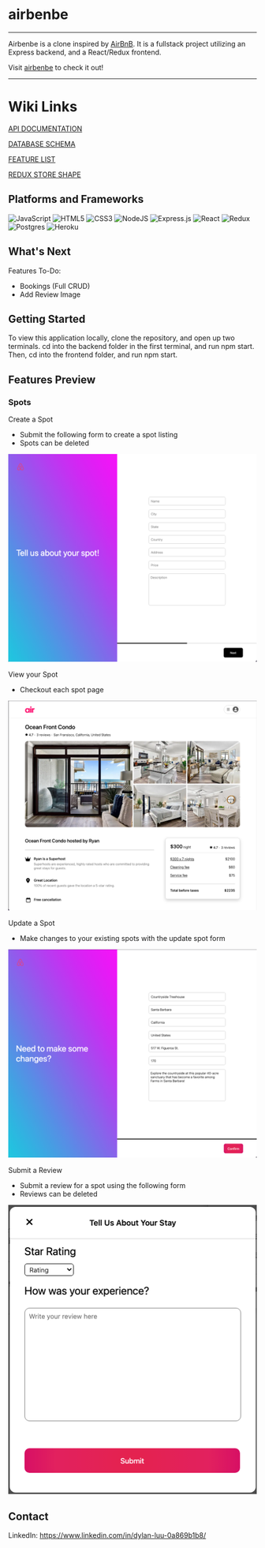 # airbenbe

***

Airbenbe is a clone inspired by [AirBnB](https://www.airbnb.com/). It is a fullstack project utilizing an Express backend, and a React/Redux frontend.

Visit [airbenbe](https://airbenbe.herokuapp.com/) to check it out!

***

# Wiki Links

[API DOCUMENTATION](https://github.com/Dylluu/API-project/wiki/API-Documentation)

[DATABASE SCHEMA](https://github.com/Dylluu/API-project/wiki/Database-Schema)

[FEATURE LIST](https://github.com/Dylluu/API-project/wiki/Feature-List)

[REDUX STORE SHAPE](https://github.com/Dylluu/API-project/wiki/Redux-Store-Shape)

## Platforms and Frameworks

![JavaScript](https://img.shields.io/badge/javascript-%23323330.svg?style=for-the-badge&logo=javascript&logoColor=%23F7DF1E)
![HTML5](https://img.shields.io/badge/html5-%23E34F26.svg?style=for-the-badge&logo=html5&logoColor=white)
![CSS3](https://img.shields.io/badge/css3-%231572B6.svg?style=for-the-badge&logo=css3&logoColor=white)
![NodeJS](https://img.shields.io/badge/node.js-6DA55F?style=for-the-badge&logo=node.js&logoColor=white)
![Express.js](https://img.shields.io/badge/express.js-%23404d59.svg?style=for-the-badge&logo=express&logoColor=%2361DAFB)
![React](https://img.shields.io/badge/react-%2320232a.svg?style=for-the-badge&logo=react&logoColor=%2361DAFB)
![Redux](https://img.shields.io/badge/redux-%23593d88.svg?style=for-the-badge&logo=redux&logoColor=white)
![Postgres](https://img.shields.io/badge/postgres-%23316192.svg?style=for-the-badge&logo=postgresql&logoColor=white)
![Heroku](https://img.shields.io/badge/heroku-%23430098.svg?style=for-the-badge&logo=heroku&logoColor=white)

## What's Next

Features To-Do:
- Bookings (Full CRUD)
- Add Review Image

## Getting Started

To view this application locally, clone the repository, and open up two terminals. cd into the backend folder in the first terminal, and run npm start. Then, cd into the frontend folder, and run npm start.

## Features Preview

### Spots

Create a Spot
- Submit the following form to create a spot listing
- Spots can be deleted

![image](./assets/createSpot.png)

View your Spot
- Checkout each spot page

![image](./assets/eachSpot.png)

Update a Spot
- Make changes to your existing spots with the update spot form

![image](./assets/updateSpot.png)

Submit a Review
- Submit a review for a spot using the following form
- Reviews can be deleted

![image](./assets/reviewForm.png)

## Contact

LinkedIn: https://www.linkedin.com/in/dylan-luu-0a869b1b8/
